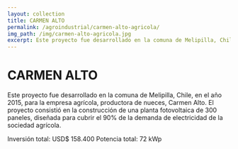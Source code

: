 ```yaml
---
layout: collection
title: CARMEN ALTO
permalink: /agroindustrial/carmen-alto-agricola/
img_path: /img/carmen-alto-agricola.jpg
excerpt: Este proyecto fue desarrollado en la comuna de Melipilla, Chile, en el año 2015, para la empresa agrícola, productora de nueces, Carmen Alto.
---
```


 # CARMEN ALTO
Este proyecto fue desarrollado en la comuna
de Melipilla, Chile, en el año 2015, para la
empresa agrícola, productora de nueces,
Carmen Alto. El proyecto consistió en la
construcción de una planta fotovoltaica de
300 paneles, diseñada para cubrir el 90%
de la demanda de electricidad de la
sociedad agrícola.

Inversión total: USD$ 158.400
Potencia total: 72 kWp
